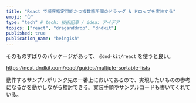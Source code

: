 ```yaml
---
title: "React で順序指定可能かつ複数箇所間のドラッグ & ドロップを実装する"
emoji: "👆"
type: "tech" # tech: 技術記事 / idea: アイデア
topics: ["react", "draganddrop", "dndkit"]
published: true
publication_name: "beingish"
---
```


そのものずばりのパッケージがあって、 `@dnd-kit/react` を使うと良い。

https://next.dndkit.com/react/guides/multiple-sortable-lists

動作するサンプルがリンク先の一番上においてあるので、実現したいものの参考になるかを動かしながら検討できる。実装手順やサンプルコードも書いてくれている。
